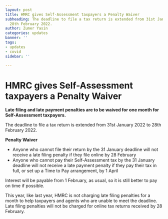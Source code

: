 ```yaml
---
layout: post
title: HMRC gives Self-Assessment taxpayers a Penalty Waiver
subheading: The deadline to file a tax return is extended from 31st January 2022 to
  28th February 2022.
author: Zumer Yasin
categories: updates
banner: ''
tags:
- updates
- covid
sidebar: ''

---
```

# HMRC gives Self-Assessment taxpayers a Penalty Waiver

**Late filing and late payment penalties are to be waived for one month for Self-Assessment taxpayers.**

The deadline to file a tax return is extended from 31st January 2022 to 28th February 2022.

**Penalty Waiver**

* Anyone who cannot file their return by the 31 January deadline will not receive a late filing penalty if they file online by 28 February
* Anyone who cannot pay their Self-Assessment tax by the 31 January deadline will not receive a late payment penalty if they pay their tax in full, or set up a Time to Pay arrangement, by 1 April

Interest will be payable from 1 February, as usual, so it is still better to pay on time if possible.

This year, like last year, HMRC is not charging late filing penalties for a month to help taxpayers and agents who are unable to meet the deadline. Late filing penalties will not be charged for online tax returns received by 28 February.